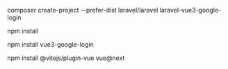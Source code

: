 composer create-project --prefer-dist laravel/laravel laravel-vue3-google-login

npm install

npm install vue3-google-login

 npm install @vitejs/plugin-vue vue@next
